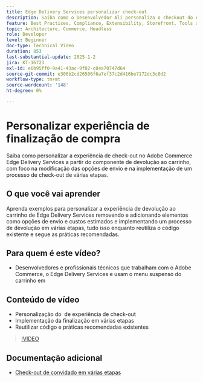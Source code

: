 ```yaml
---
title: Edge Delivery Services personalizar check-out
description: Saiba como o Desenvolvedor Ali personaliza o checkout do Adobe Commerce, incluindo opções de entrega e check-out de várias etapas, usando práticas recomendadas e reutilização de código. ​
feature: Best Practices, Compliance, Extensibility, Storefront, Tools and External Services
topic: Architecture, Commerce, Headless
role: Developer
level: Beginner
doc-type: Technical Video
duration: 853
last-substantial-update: 2025-1-2
jira: KT-16723
exl-id: e6b95ff0-9a41-43ac-9f02-c84a70747d64
source-git-commit: e306b2cd26506f6a7ef37c2d416be7172dc3c0d2
workflow-type: tm+mt
source-wordcount: '148'
ht-degree: 0%

---
```


# Personalizar experiência de finalização de compra

Saiba como personalizar a experiência de check-out no Adobe Commerce Edge Delivery Services a partir do componente de devolução ao carrinho, com foco na modificação das opções de envio e na implementação de um processo de check-out de várias etapas.

## O que você vai aprender

Aprenda exemplos para personalizar a experiência de devolução ao carrinho de Edge Delivery Services removendo e adicionando elementos como opções de envio e custos estimados e implementando um processo de devolução em várias etapas, tudo isso enquanto reutiliza o código existente e segue as práticas recomendadas. &#x200B;

## Para quem é este vídeo?

* Desenvolvedores e profissionais técnicos que trabalham com o Adobe Commerce, o Edge Delivery Services e usam o menu suspenso do carrinho em

## Conteúdo de vídeo

* Personalização do &#x200B; de experiência de check-out
* Implementação da finalização em várias etapas&#x200B;
* Reutilizar código e práticas recomendadas existentes

>[!VIDEO](https://video.tv.adobe.com/v/3442650?learn=on)

## Documentação adicional

* [Check-out de convidado em várias etapas](https://experienceleague.adobe.com/developer/commerce/storefront/dropins/checkout/tutorials/multi-step/?lang=pt-BR)
